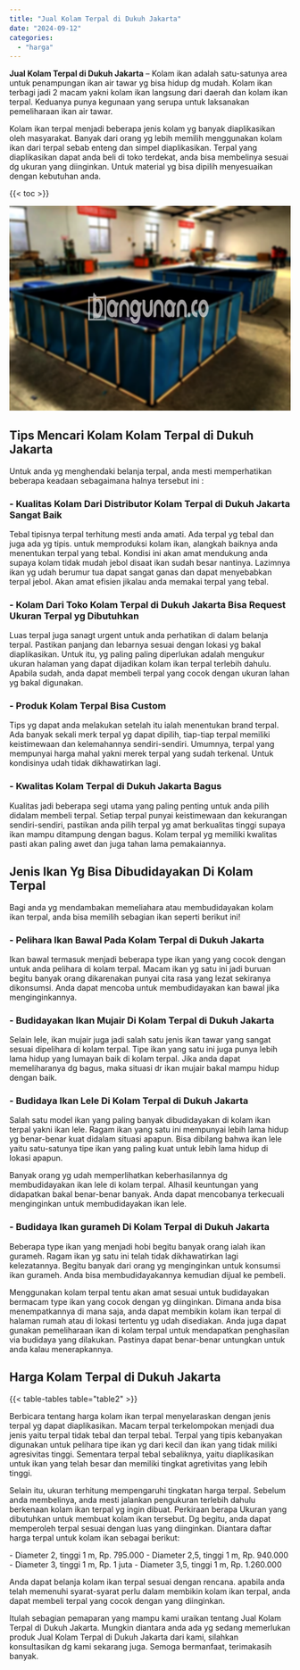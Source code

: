 ```yaml
---
title: "Jual Kolam Terpal di Dukuh Jakarta"
date: "2024-09-12"
categories: 
  - "harga"
---
```


**Jual Kolam Terpal di Dukuh Jakarta** – Kolam ikan adalah satu-satunya area untuk penampungan ikan air tawar yg bisa hidup dg mudah. Kolam ikan terbagi jadi 2 macam yakni kolam ikan langsung dari daerah dan kolam ikan terpal. Keduanya punya kegunaan yang serupa untuk laksanakan pemeliharaan ikan air tawar.

Kolam ikan terpal menjadi beberapa jenis kolam yg banyak diaplikasikan oleh masyarakat. Banyak dari orang yg lebih memilih menggunakan kolam ikan dari terpal sebab enteng dan simpel diaplikasikan. Terpal yang diaplikasikan dapat anda beli di toko terdekat, anda bisa membelinya sesuai dg ukuran yang diinginkan. Untuk material yg bisa dipilih menyesuaikan dengan kebutuhan anda.

{{< toc >}}

![Jual Kolam Terpal di Dukuh Jakarta](/images/jual-kolam-terpal-20.png)

## Tips Mencari Kolam Kolam Terpal di Dukuh Jakarta

Untuk anda yg menghendaki belanja terpal, anda mesti memperhatikan beberapa keadaan sebagaimana halnya tersebut ini :

### \- Kualitas Kolam Dari Distributor Kolam Terpal di Dukuh Jakarta Sangat Baik

Tebal tipisnya terpal terhitung mesti anda amati. Ada terpal yg tebal dan juga ada yg tipis. untuk memproduksi kolam ikan, alangkah baiknya anda menentukan terpal yang tebal. Kondisi ini akan amat mendukung anda supaya kolam tidak mudah jebol disaat ikan sudah besar nantinya. Lazimnya ikan yg udah berumur tua dapat sangat ganas dan dapat menyebabkan terpal jebol. Akan amat efisien jikalau anda memakai terpal yang tebal.

### \- Kolam Dari Toko Kolam Terpal di Dukuh Jakarta Bisa Request Ukuran Terpal yg Dibutuhkan

Luas terpal juga sanagt urgent untuk anda perhatikan di dalam belanja terpal. Pastikan panjang dan lebarnya sesuai dengan lokasi yg bakal diaplikasikan. Untuk itu, yg paling paling diperlukan adalah mengukur ukuran halaman yang dapat dijadikan kolam ikan terpal terlebih dahulu. Apabila sudah, anda dapat membeli terpal yang cocok dengan ukuran lahan yg bakal digunakan.

### \- Produk Kolam Terpal Bisa Custom

Tips yg dapat anda melakukan setelah itu ialah menentukan brand terpal. Ada banyak sekali merk terpal yg dapat dipilih, tiap-tiap terpal memiliki keistimewaan dan kelemahannya sendiri-sendiri. Umumnya, terpal yang mempunyai harga mahal yakni merek terpal yang sudah terkenal. Untuk kondisinya udah tidak dikhawatirkan lagi.

### \- Kwalitas Kolam Terpal di Dukuh Jakarta Bagus

Kualitas jadi beberapa segi utama yang paling penting untuk anda pilih didalam membeli terpal. Setiap terpal punyai keistimewaan dan kekurangan sendiri-sendiri, pastikan anda pilih terpal yg amat berkualitas tinggi supaya ikan mampu ditampung dengan bagus. Kolam terpal yg memiliki kwalitas pasti akan paling awet dan juga tahan lama pemakaiannya.

## Jenis Ikan Yg Bisa Dibudidayakan Di Kolam Terpal

Bagi anda yg mendambakan memeliahara atau membudidayakan kolam ikan terpal, anda bisa memilih sebagian ikan seperti berikut ini!

### \- Pelihara Ikan Bawal Pada Kolam Terpal di Dukuh Jakarta

Ikan bawal termasuk menjadi beberapa type ikan yang yang cocok dengan untuk anda pelihara di kolam terpal. Macam ikan yg satu ini jadi buruan begitu banyak orang dikarenakan punyai cita rasa yang lezat sekiranya dikonsumsi. Anda dapat mencoba untuk membudidayakan kan bawal jika menginginkannya.

### \- Budidayakan Ikan Mujair Di Kolam Terpal di Dukuh Jakarta

Selain lele, ikan mujair juga jadi salah satu jenis ikan tawar yang sangat sesuai dipelihara di kolam terpal. Tipe ikan yang satu ini juga punya lebih lama hidup yang lumayan baik di kolam terpal. Jika anda dapat memeliharanya dg bagus, maka situasi dr ikan mujair bakal mampu hidup dengan baik.

### \- Budidaya Ikan Lele Di Kolam Terpal di Dukuh Jakarta

Salah satu model ikan yang paling banyak dibudidayakan di kolam ikan terpal yakni ikan lele. Ragam ikan yang satu ini mempunyai lebih lama hidup yg benar-benar kuat didalam situasi apapun. Bisa dibilang bahwa ikan lele yaitu satu-satunya tipe ikan yang paling kuat untuk lebih lama hidup di lokasi apapun.

Banyak orang yg udah memperlihatkan keberhasilannya dg membudidayakan ikan lele di kolam terpal. Alhasil keuntungan yang didapatkan bakal benar-benar banyak. Anda dapat mencobanya terkecuali menginginkan untuk membudidayakan ikan lele.

### \- Budidaya Ikan gurameh Di Kolam Terpal di Dukuh Jakarta

Beberapa type ikan yang menjadi hobi begitu banyak orang ialah ikan gurameh. Ragam ikan yg satu ini telah tidak dikhawatirkan lagi kelezatannya. Begitu banyak dari orang yg menginginkan untuk konsumsi ikan gurameh. Anda bisa membudidayakannya kemudian dijual ke pembeli.

Menggunakan kolam terpal tentu akan amat sesuai untuk budidayakan bermacam type ikan yang cocok dengan yg diinginkan. Dimana anda bisa menempatkannya di mana saja, anda dapat membikin kolam ikan terpal di halaman rumah atau di lokasi tertentu yg udah disediakan. Anda juga dapat gunakan pemeliharaan ikan di kolam terpal untuk mendapatkan penghasilan via budidaya yang dilakukan. Pastinya dapat benar-benar untungkan untuk anda kalau menerapkannya.

## Harga Kolam Terpal di Dukuh Jakarta

{{< table-tables table="table2" >}}

Berbicara tentang harga kolam ikan terpal menyelaraskan dengan jenis terpal yg dapat diaplikasikan. Macam terpal terkelompokan menjadi dua jenis yaitu terpal tidak tebal dan terpal tebal. Terpal yang tipis kebanyakan digunakan untuk pelihara tipe ikan yg dari kecil dan ikan yang tidak miliki agresivitas tinggi. Sementara terpal tebal sebaliknya, yaitu diaplikasikan untuk ikan yang telah besar dan memiliki tingkat agretivitas yang lebih tinggi.

Selain itu, ukuran terhitung mempengaruhi tingkatan harga terpal. Sebelum anda membelinya, anda mesti jalankan pengukuran terlebih dahulu berkenaan kolam ikan terpal yg ingin dibuat. Perkiraan berapa Ukuran yang dibutuhkan untuk membuat kolam ikan tersebut. Dg begitu, anda dapat memperoleh terpal sesuai dengan luas yang diinginkan. Diantara daftar harga terpal untuk kolam ikan sebagai berikut:

\- Diameter 2, tinggi 1 m, Rp. 795.000 - Diameter 2,5, tinggi 1 m, Rp. 940.000 - Diameter 3, tinggi 1 m, Rp. 1 juta - Diameter 3,5, tinggi 1 m, Rp. 1.260.000

Anda dapat belanja kolam ikan terpal sesuai dengan rencana. apabila anda telah memenuhi syarat-syarat perlu dalam membikin kolam ikan terpal, anda dapat membeli terpal yang cocok dengan yang diinginkan.

Itulah sebagian pemaparan yang mampu kami uraikan tentang Jual Kolam Terpal di Dukuh Jakarta. Mungkin diantara anda ada yg sedang memerlukan produk Jual Kolam Terpal di Dukuh Jakarta dari kami, silahkan konsultasikan dg kami sekarang juga. Semoga bermanfaat, terimakasih banyak.
